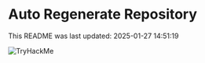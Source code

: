 # Auto Regenerate Repository

This README was last updated: 2025-01-27 14:51:19

 ![TryHackMe](https://tryhackme.com/badge/533634)